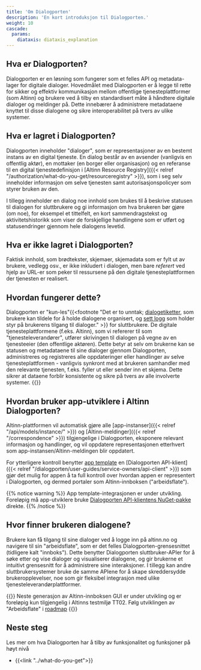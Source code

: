 ```yaml
---
title: 'Om Dialogporten'
description: 'En kort introduksjon til Dialogporten.'
weight: 10
cascade:
  params:
    diataxis: diataxis_explanation
---
```


## Hva er Dialogporten?
Dialogporten er en løsning som fungerer som et felles API og metadata-lager for digitale dialoger. Hovedmålet med Dialogporten er å legge til rette for sikker og effektiv kommunikasjon mellom offentlige tjenesteplattformer (som Altinn) og brukere ved å tilby en standardisert måte å håndtere digitale dialoger og meldinger på. Dette innebærer å administrere metadataene knyttet til disse dialogene og sikre interoperabilitet på tvers av ulike systemer.

## Hva er lagret i Dialogporten?
Dialogporten inneholder "dialoger", som er representasjoner av en bestemt instans av en digital tjeneste. En dialog består av en avsender (vanligvis en offentlig aktør), en mottaker (en borger eller organisasjon) og en referanse til en digital tjenestedefinisjon i [Altinn Resource Registry]({{< relref "/authorization/what-do-you-get/resourceregistry" >}}), som i seg selv inneholder informasjon om selve tjenesten samt autorisasjonspolicyer som styrer bruken av den.

I tillegg inneholder en dialog noe innhold som brukes til å beskrive statusen til dialogen for sluttbrukere og gi informasjon om hva brukeren bør gjøre (om noe), for eksempel et tittelfelt, en kort sammendragstekst og aktivitetshistorikk som viser de forskjellige handlingene som er utført og statusendringer gjennom hele dialogens levetid.

## Hva er ikke lagret i Dialogporten?
Faktisk innhold, som brødtekster, skjemaer, skjemadata som er fylt ut av brukere, vedlegg osv., er ikke inkludert i dialogen, men bare _referert_ ved hjelp av URL-er som peker til ressursene på den digitale tjenesteplattformen der tjenesten er realisert.

## Hvordan fungerer dette?
Dialogporten er "kun-les"{{<footnote "Det er to unntak; [dialogetiketter](/nb/dialogporten/getting-started/dialogs/#dialogetiketter), som brukere kan tildele for å holde dialogene organisert, og [sett logg](/nb/dialogporten/getting-started/seen-log) som holder styr på brukerens tilgang til dialoger." >}} for sluttbrukere. De digitale tjenesteplattformene (f.eks. Altinn), som vi refererer til som "tjenesteleverandører", utfører skrivingen til dialogen på vegne av en tjenesteeier (den offentlige aktøren). Dette betyr at selv om brukerne kan se statusen og metadataene til sine dialoger gjennom Dialogporten, administreres og registreres alle oppdateringer eller handlinger av selve tjenesteplattformen - vanligvis synkront med at brukeren samhandler med den relevante tjenesten, f.eks. fyller ut eller sender inn et skjema. Dette sikrer at dataene forblir konsistente og sikre på tvers av alle involverte systemer.
{{<displayFootnotes>}}

## Hvordan bruker app-utviklere i Altinn Dialogporten?
Altinn-plattformen vil automatisk gjøre alle [app-instanser]({{< relref "/api/models/instance/" >}}) og [Altinn-meldinger]({{< relref "/correspondence" >}}) tilgjengelige i Dialogporten, eksponere relevant informasjon og handlinger, og vil oppdatere representasjonen etterhvert som app-instansen/Altinn-meldingen blir oppdatert.

For ytterligere kontroll benytter [app template](/nb/app-template) en [Dialogporten API-klient]({{< relref "/dialogporten/user-guides/service-owners/api-client" >}}) som gjør det mulig for appen å ta full kontroll over hvordan appen er representert i Dialogporten, og dermed portaler som Altinn-innboksen ("arbeidsflate").

{{% notice warning %}}
App template-integrasjonen er under utvikling. Foreløpig må app-utviklere bruke [Dialogporten API-klientens NuGet-pakke](https://www.nuget.org/packages/Altinn.ApiClients.Dialogporten) direkte.
{{% /notice %}}

## Hvor finner brukeren dialogene?
Brukere kan få tilgang til sine dialoger ved å logge inn på altinn.no og navigere til sin "arbeidsflate", som er det felles Dialogporten-grensesnittet (tidligere kalt "innboks"). Dette benytter Dialogporten sluttbruker-APIer for å søke etter og vise dialoger og visualiserer dialogene, og gir brukerne et intuitivt grensesnitt for å administrere sine interaksjoner. I tillegg kan andre sluttbrukersystemer bruke de samme APIene for å skape skreddersydde brukeropplevelser, noe som gir fleksibel integrasjon med ulike tjenesteleverandørplattformer.

{{<notice info>}}
Neste generasjon av Altinn-innboksen GUI er under utvikling og er foreløpig kun tilgjengelig i Altinns testmiljø TT02. Følg utviklingen av "Arbeidsflate" i [roadmap](https://github.com/orgs/digdir/projects/8/views/28)
{{</notice>}}

## Neste steg
Les mer om hva Dialogporten har å tilby av funksjonalitet og funksjoner på høyt nivå

* {{<link "../what-do-you-get">}}